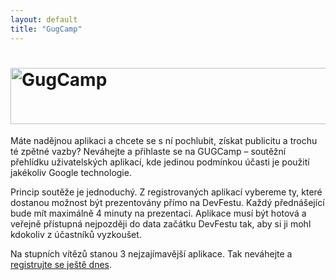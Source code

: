 ```yaml
---
layout: default
title: "GugCamp"
---
```


<h1><img src="/imgs/gugcamp.jpg" width="524" height="90" alt="GugCamp" /></h1>

Máte nadějnou aplikaci a chcete se s ní pochlubit, získat publicitu a trochu té zpětné vazby? Neváhejte a přihlaste se na GUGCamp – soutěžní přehlídku uživatelských aplikací, kde jedinou podmínkou účasti je použití jakékoliv Google technologie.
 
Princip soutěže je jednoduchý. Z registrovaných aplikací vybereme ty, které dostanou možnost být prezentovány přímo na DevFestu. Každý přednášející bude mít maximálně 4 minuty na prezentaci. Aplikace musí být hotová a veřejně přístupná nejpozději do data začátku DevFestu tak, aby si ji mohl kdokoliv z účastníků vyzkoušet.
 
<p>Na stupních vítězů stanou 3 nejzajímavější aplikace. Tak neváhejte a <a href="http://goo.gl/F6T5tj">registrujte se ještě dnes</a>.</p>


